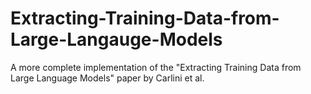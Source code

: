 # Extracting-Training-Data-from-Large-Langauge-Models
A more complete implementation of the "Extracting Training Data from Large Language Models" paper by Carlini et al.
